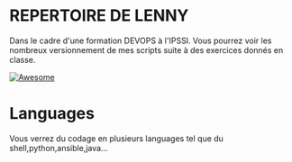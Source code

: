 # REPERTOIRE DE LENNY

Dans le cadre d'une formation DEVOPS à l'IPSSI.
Vous pourrez voir les nombreux versionnement de mes scripts suite à des exercices donnés en classe.


[![Awesome](https://awesome.re/badge.svg)](https://awesome.re)


# Languages

Vous verrez du codage en plusieurs languages tel que du shell,python,ansible,java...



